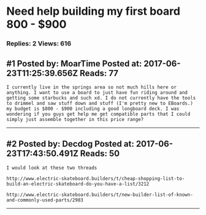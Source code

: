 # Need help building my first board 800 - $900

### Replies: 2 Views: 616

## \#1 Posted by: MoarTime Posted at: 2017-06-23T11:25:39.656Z Reads: 77

```
I currently live in the springs area so not much hills here or anything. I want to use a board to just have fun riding around and getting some starbucks and such xd. I do not currently have the tools to drimmel and saw stuff down and stuff (I'm pretty new to EBoards.) my budget is $800 - $900 including a good longboard deck. I was wondering if you guys get help me get compatible parts that I could simply just assemble together in this price range?
```

---
## \#2 Posted by: Decdog Posted at: 2017-06-23T17:43:50.491Z Reads: 50

```
I would look at these two threads

http://www.electric-skateboard.builders/t/cheap-shopping-list-to-build-an-electric-skateboard-do-you-have-a-list/3212

http://www.electric-skateboard.builders/t/new-builder-list-of-known-and-commonly-used-parts/2983
```

---
